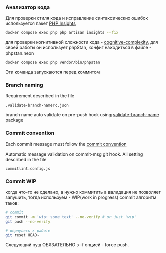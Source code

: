 ### Анализатор кода
Для проверки стиля кода и исправление синтаксических ошибок используется пакет [PHP Insights](https://phpinsights.com/)
```sh 
docker compose exec php php artisan insights --fix
```
для проверки когнитивной сложности кода - [cognitive-complexity](https://github.com/TomasVotruba/cognitive-complexity/?tab=readme-ov-file),
для своей работы он использует phpStan, конфиг находиться в файле - phpstan.neon
```sh 
docker compose exec php vendor/bin/phpstan
```
Эти команда запускаются перед коммитом
### Branch naming
Requirement described in the file
```
.validate-branch-namerc.json
```
branch name auto validate on pre-push hook using
[validate-branch-name](https://www.npmjs.com/package/validate-branch-name
) package

### Commit convention
Each commit message must follow the [commit convention](https://www.conventionalcommits.org/)

Automatic message validation on commit-msg git hook.
All setting described in the file
```
commitlint.config.js
```
### Commit WIP
когда что-то не сделано, а нужно коммитить а валидация не позволяет запушить,
тогда используем - WIP(work in progress) commit
алгоритм таков:
```sh
# commit 
git commit -m 'wip: some text' --no-verify # or just 'wip'  
git push --no-verify
```
```sh
# вернулись к работе
git reset HEAD~
```
Следующий пуш ОБЯЗАТЕЛЬНО з -f опцией - force push.
